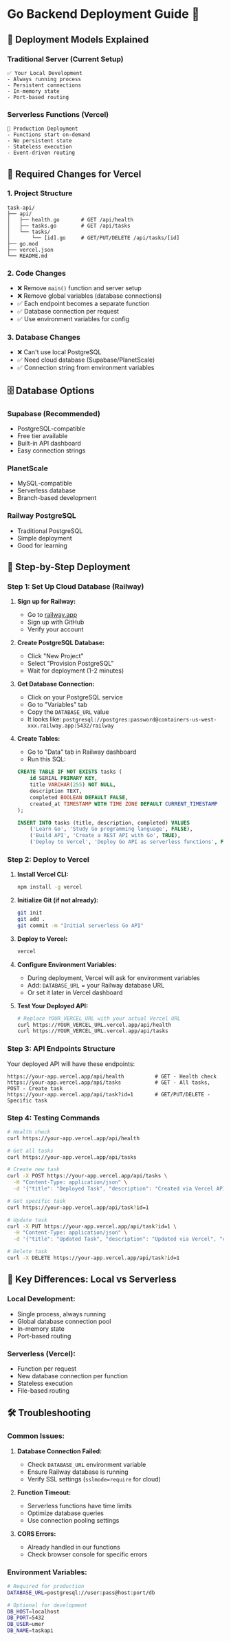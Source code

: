 # Go Backend Deployment Guide 🚀

## 🤔 **Deployment Models Explained**

### **Traditional Server (Current Setup)**
```
✅ Your Local Development
- Always running process
- Persistent connections
- In-memory state
- Port-based routing
```

### **Serverless Functions (Vercel)**
```
🔄 Production Deployment
- Functions start on-demand
- No persistent state
- Stateless execution
- Event-driven routing
```

## 🔧 **Required Changes for Vercel**

### **1. Project Structure**
```
task-api/
├── api/
│   ├── health.go       # GET /api/health
│   ├── tasks.go        # GET /api/tasks
│   └── tasks/
│       └── [id].go     # GET/PUT/DELETE /api/tasks/[id]
├── go.mod
├── vercel.json
└── README.md
```

### **2. Code Changes**
- ❌ Remove `main()` function and server setup
- ❌ Remove global variables (database connections)
- ✅ Each endpoint becomes a separate function
- ✅ Database connection per request
- ✅ Use environment variables for config

### **3. Database Changes**
- ❌ Can't use local PostgreSQL
- ✅ Need cloud database (Supabase/PlanetScale)
- ✅ Connection string from environment variables

## 🗄️ **Database Options**

### **Supabase (Recommended)**
- PostgreSQL-compatible
- Free tier available
- Built-in API dashboard
- Easy connection strings

### **PlanetScale**
- MySQL-compatible
- Serverless database
- Branch-based development

### **Railway PostgreSQL**
- Traditional PostgreSQL
- Simple deployment
- Good for learning

## 🚀 **Step-by-Step Deployment**

### **Step 1: Set Up Cloud Database (Railway)**

1. **Sign up for Railway:**
   - Go to [railway.app](https://railway.app)
   - Sign up with GitHub
   - Verify your account

2. **Create PostgreSQL Database:**
   - Click "New Project"
   - Select "Provision PostgreSQL"
   - Wait for deployment (1-2 minutes)

3. **Get Database Connection:**
   - Click on your PostgreSQL service
   - Go to "Variables" tab
   - Copy the `DATABASE_URL` value
   - It looks like: `postgresql://postgres:password@containers-us-west-xxx.railway.app:5432/railway`

4. **Create Tables:**
   - Go to "Data" tab in Railway dashboard
   - Run this SQL:
   ```sql
   CREATE TABLE IF NOT EXISTS tasks (
       id SERIAL PRIMARY KEY,
       title VARCHAR(255) NOT NULL,
       description TEXT,
       completed BOOLEAN DEFAULT FALSE,
       created_at TIMESTAMP WITH TIME ZONE DEFAULT CURRENT_TIMESTAMP
   );
   
   INSERT INTO tasks (title, description, completed) VALUES 
       ('Learn Go', 'Study Go programming language', FALSE),
       ('Build API', 'Create a REST API with Go', TRUE),
       ('Deploy to Vercel', 'Deploy Go API as serverless functions', FALSE);
   ```

### **Step 2: Deploy to Vercel**

1. **Install Vercel CLI:**
   ```bash
   npm install -g vercel
   ```

2. **Initialize Git (if not already):**
   ```bash
   git init
   git add .
   git commit -m "Initial serverless Go API"
   ```

3. **Deploy to Vercel:**
   ```bash
   vercel
   ```

4. **Configure Environment Variables:**
   - During deployment, Vercel will ask for environment variables
   - Add: `DATABASE_URL` = your Railway database URL
   - Or set it later in Vercel dashboard

5. **Test Your Deployed API:**
   ```bash
   # Replace YOUR_VERCEL_URL with your actual Vercel URL
   curl https://YOUR_VERCEL_URL.vercel.app/api/health
   curl https://YOUR_VERCEL_URL.vercel.app/api/tasks
   ```

### **Step 3: API Endpoints Structure**

Your deployed API will have these endpoints:

```
https://your-app.vercel.app/api/health          # GET - Health check
https://your-app.vercel.app/api/tasks           # GET - All tasks, POST - Create task
https://your-app.vercel.app/api/task?id=1       # GET/PUT/DELETE - Specific task
```

### **Step 4: Testing Commands**

```bash
# Health check
curl https://your-app.vercel.app/api/health

# Get all tasks
curl https://your-app.vercel.app/api/tasks

# Create new task
curl -X POST https://your-app.vercel.app/api/tasks \
  -H "Content-Type: application/json" \
  -d '{"title": "Deployed Task", "description": "Created via Vercel API"}'

# Get specific task
curl https://your-app.vercel.app/api/task?id=1

# Update task
curl -X PUT https://your-app.vercel.app/api/task?id=1 \
  -H "Content-Type: application/json" \
  -d '{"title": "Updated Task", "description": "Updated via Vercel", "completed": true}'

# Delete task
curl -X DELETE https://your-app.vercel.app/api/task?id=1
```

## 🔧 **Key Differences: Local vs Serverless**

### **Local Development:**
- Single process, always running
- Global database connection pool
- In-memory state
- Port-based routing

### **Serverless (Vercel):**
- Function per request
- New database connection per function
- Stateless execution
- File-based routing

## 🛠️ **Troubleshooting**

### **Common Issues:**

1. **Database Connection Failed:**
   - Check `DATABASE_URL` environment variable
   - Ensure Railway database is running
   - Verify SSL settings (`sslmode=require` for cloud)

2. **Function Timeout:**
   - Serverless functions have time limits
   - Optimize database queries
   - Use connection pooling settings

3. **CORS Errors:**
   - Already handled in our functions
   - Check browser console for specific errors

### **Environment Variables:**
```bash
# Required for production
DATABASE_URL=postgresql://user:pass@host:port/db

# Optional for development
DB_HOST=localhost
DB_PORT=5432
DB_USER=umer
DB_NAME=taskapi
``` 